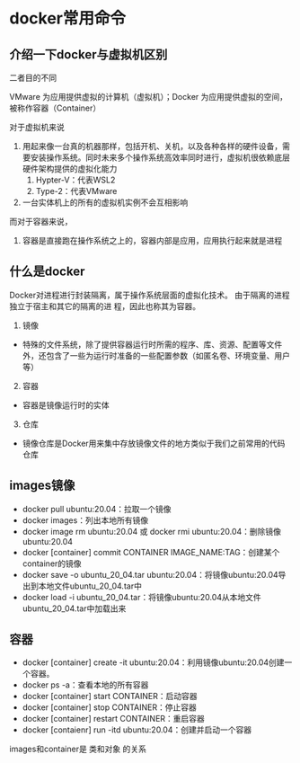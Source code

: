 # docker常用命令

## 介绍一下docker与虚拟机区别

二者目的不同

VMware 为应用提供虚拟的计算机（虚拟机）；Docker 为应用提供虚拟的空间，被称作容器（Container）

对于虚拟机来说
1. 用起来像一台真的机器那样，包括开机、关机，以及各种各样的硬件设备，需要安装操作系统。同时未来多个操作系统高效率同时进行，虚拟机很依赖底层硬件架构提供的虚拟化能力
   1. Hypter-V：代表WSL2
   2. Type-2：代表VMware
2. 一台实体机上的所有的虚拟机实例不会互相影响

而对于容器来说，
1. 容器是直接跑在操作系统之上的，容器内部是应用，应用执行起来就是进程

## 什么是docker

Docker对进程进行封装隔离，属于操作系统层面的虚拟化技术。 由于隔离的进程独立于宿主和其它的隔离的进 程，因此也称其为容器。

1. 镜像
- 特殊的文件系统，除了提供容器运行时所需的程序、库、资源、配置等文件外，还包含了一些为运行时准备的一些配置参数（如匿名卷、环境变量、用户等）
2. 容器
- 容器是镜像运行时的实体
3. 仓库
- 镜像仓库是Docker用来集中存放镜像文件的地方类似于我们之前常用的代码仓库
## images镜像

- docker pull ubuntu:20.04：拉取一个镜像
- docker images：列出本地所有镜像
- docker image rm ubuntu:20.04 或 docker rmi ubuntu:20.04：删除镜像ubuntu:20.04
- docker [container] commit CONTAINER IMAGE_NAME:TAG：创建某个container的镜像
- docker save -o ubuntu_20_04.tar ubuntu:20.04：将镜像ubuntu:20.04导出到本地文件ubuntu_20_04.tar中
- docker load -i ubuntu_20_04.tar：将镜像ubuntu:20.04从本地文件ubuntu_20_04.tar中加载出来

## 容器

- docker [container] create -it ubuntu:20.04：利用镜像ubuntu:20.04创建一个容器。
- docker ps -a：查看本地的所有容器
- docker [container] start CONTAINER：启动容器
- docker [container] stop CONTAINER：停止容器
- docker [container] restart CONTAINER：重启容器
- docker [contaienr] run -itd ubuntu:20.04：创建并启动一个容器


images和container是 类和对象 的关系